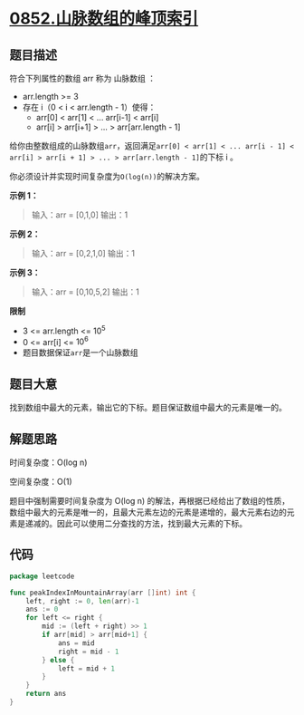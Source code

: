 # [0852.山脉数组的峰顶索引](https://leetcode.cn/problems/peak-index-in-a-mountain-array/)

## 题目描述

符合下列属性的数组 arr 称为 山脉数组 ：

* arr.length >= 3
* 存在 i（0 < i < arr.length - 1）使得：
    * arr[0] < arr[1] < ... arr[i-1] < arr[i]
    * arr[i] > arr[i+1] > ... > arr[arr.length - 1]

给你由整数组成的山脉数组`arr`，返回满足`arr[0] < arr[1] < ... arr[i - 1] < arr[i] > arr[i + 1] > ... >
arr[arr.length - 1]`的下标 i 。

你必须设计并实现时间复杂度为`O(log(n))`的解决方案。

**示例 1：**

> 输入：arr = [0,1,0]
> 输出：1

**示例 2：**

> 输入：arr = [0,2,1,0]
> 输出：1

**示例 3：**

> 输入：arr = [0,10,5,2]
> 输出：1

**限制**

* 3 <= arr.length <= $10^5$
* 0 <= arr[i] <= $10^6$
* 题目数据保证`arr`是一个山脉数组

## 题目大意

找到数组中最大的元素，输出它的下标。题目保证数组中最大的元素是唯一的。

## 解题思路

时间复杂度：O(log n)

空间复杂度：O(1)

题目中强制需要时间复杂度为 O(log n) 的解法，再根据已经给出了数组的性质，数组中最大的元素是唯一的，且最大元素左边的元素是递增的，最大元素右边的元素是递减的。因此可以使用二分查找的方法，找到最大元素的下标。

## 代码

```go
package leetcode

func peakIndexInMountainArray(arr []int) int {
	left, right := 0, len(arr)-1
	ans := 0
	for left <= right {
		mid := (left + right) >> 1
		if arr[mid] > arr[mid+1] {
			ans = mid
			right = mid - 1
		} else {
			left = mid + 1
		}
	}
	return ans
}
```
